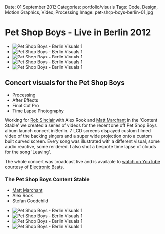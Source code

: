 Date: 01 September 2012
Categories: portfolio/visuals
Tags: Code, Design, Motion Graphics, Video, Processing
Image: pet-shop-boys-berlin-01.jpg

# Pet Shop Boys - Live in Berlin 2012

<div class="carousel">
  <ul class="slider" id="slider1">
    <li class="slide"><img src="/attachments/pet-shop-boys-berlin-01.jpg" alt="Pet Shop Boys - Berlin Visuals 1"></li>
    <li class="slide"><img src="/attachments/pet-shop-boys-berlin-02.jpg" alt="Pet Shop Boys - Berlin Visuals 1"></li>
    <li class="slide"><img src="/attachments/pet-shop-boys-berlin-03.jpg" alt="Pet Shop Boys - Berlin Visuals 1"></li>
    <li class="slide"><img src="/attachments/pet-shop-boys-berlin-04.jpg" alt="Pet Shop Boys - Berlin Visuals 1"></li>
    <li class="slide"><img src="/attachments/pet-shop-boys-berlin-05.jpg" alt="Pet Shop Boys - Berlin Visuals 1"></li>
  </ul>
</div>

## Concert visuals for the Pet Shop Boys

<ul class="skills">
  <li>Processing</li>
  <li>After Effects</li>
  <li>Final Cut Pro</li>
  <li>Time Lapse Photography</li>
</ul>

Working for [Rob Sinclair](http://www.robsinclair.com/) with Alex Rook and [Matt Marchant](http://mattmarchant.co.uk) in the 'Content Stable' we created a series of videos for the recent one off Pet Shop Boys album launch concert in Berlin. 7 LCD screens displayed custom filmed video of the backing singers and a super wide projection onto a custom built curved screen. Every song was illustrated with a different visual, some audio reactive, some rendered. I also shot a bespoke time lapse of clouds for the song 'Leaving'.

The whole concert was broadcast live and is available to [watch on YouTube](http://www.youtube.com/watch?v=M4R4Wa3XPF0) courtesy of [Electronic Beats](http://www.electronicbeats.net).

### The Pet Shop Boys Content Stable

* [Matt Marchant](http://mattmarchant.co.uk)
* Alex Rook
* Stefan Goodchild

<div class="carousel wide">
  <ul class="slider" id="slider2">
    <li class="slide"><img src="/attachments/pet-shop-boys-berlin-wide-01.jpg" alt="Pet Shop Boys - Berlin Visuals 1"></li>
    <li class="slide"><img src="/attachments/pet-shop-boys-berlin-wide-02.jpg" alt="Pet Shop Boys - Berlin Visuals 1"></li>
    <li class="slide"><img src="/attachments/pet-shop-boys-berlin-wide-03.jpg" alt="Pet Shop Boys - Berlin Visuals 1"></li>
    <li class="slide"><img src="/attachments/pet-shop-boys-berlin-wide-04.jpg" alt="Pet Shop Boys - Berlin Visuals 1"></li>
  </ul>
</div>
